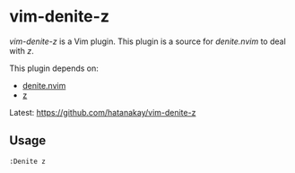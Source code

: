 # vim-denite-z

*vim-denite-z* is a Vim plugin. This plugin is a source for *denite.nvim* to deal with *z*.

This plugin depends on:
* [denite.nvim](https://github.com/Shougo/denite.nvim)
* [z](https://github.com/rupa/z)

Latest: https://github.com/hatanakay/vim-denite-z


## Usage

```vim
:Denite z

```
